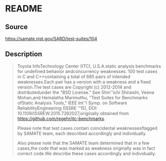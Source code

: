 # README

## Source

https://samate.nist.gov/SARD/test-suites/104

## Description

> Toyota InfoTechnology Center (ITC), U.S.A.static analysis benchmarks for undefined behavior andconcurrency weaknesses. 100 test cases in C and C++containing a total of 685 pairs of intended weaknesses.Each pair has a version with a weakness and a fixed version.The test cases are Copyright (c) 2012-2014 and distributedunder the "BSD License." See Shin''ichi Shiraishi, Veena Mohan,and Hemalatha Marimuthu, "Test Suites for Benchmarks ofStatic Analysis Tools," IEEE Int''l Symp. on Software ReliabilityEngineering (ISSRE ''15), DOI: 10.1109/ISSREW.2015.7392027,originally obtained from https://github.com/regehr/itc-benchmarks.
>
> Please note that test cases contain coincidental weaknessesflagged by SAMATE team, each described accordingly and individually.
>
> Also please note that the SAMATE team determined that in a few cases,the code that was marked as weakness originally was in fact correct code.We describe these cases accordingly and individually.
